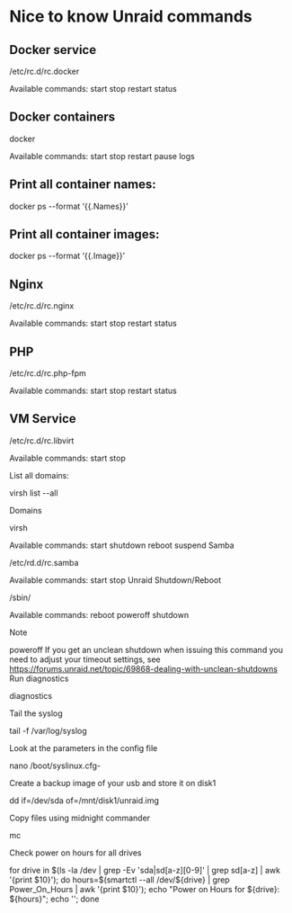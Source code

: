 # Nice to know Unraid commands
## Docker service

/etc/rc.d/rc.docker <command>

Available commands: start stop restart status

## Docker containers

docker <command> <containername>

Available commands: start stop restart pause logs

## Print all container names:

docker ps --format ‘{{.Names}}’

## Print all container images:

docker ps --format ‘{{.Image}}’

## Nginx

/etc/rc.d/rc.nginx <command>

Available commands: start stop restart status

## PHP

/etc/rc.d/rc.php-fpm <command>

Available commands: start stop restart status

## VM Service

/etc/rc.d/rc.libvirt <command>

Available commands: start stop

List all domains:

virsh list --all

Domains

virsh <command> <domain>

Available commands: start shutdown reboot suspend
Samba

/etc/rd.d/rc.samba <command>

Available commands: start stop
Unraid
Shutdown/Reboot

/sbin/<command>

Available commands: reboot poweroff shutdown

Note

poweroff If you get an unclean shutdown when issuing this command you need to adjust your timeout settings, see https://forums.unraid.net/topic/69868-dealing-with-unclean-shutdowns
Run diagnostics

diagnostics

Tail the syslog

tail -f /var/log/syslog

Look at the parameters in the config file

nano /boot/syslinux.cfg-

Create a backup image of your usb and store it on disk1

dd if=/dev/sda of=/mnt/disk1/unraid.img

Copy files using midnight commander

mc

Check power on hours for all drives

for drive in $(ls -la /dev | grep -Ev 'sda|sd[a-z][0-9]' | grep sd[a-z] | awk '{print $10}'); do hours=$(smartctl --all /dev/${drive} | grep Power_On_Hours | awk '{print $10}'); echo "Power on Hours for ${drive}: ${hours}"; echo ''; done

